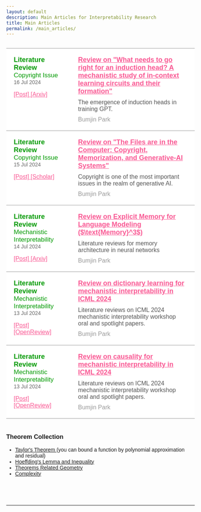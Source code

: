 ```yaml
---
layout: default
description: Main Articles for Interpretability Research
title: Main Articles
permalink: /main_articles/
---
```




<style>

body {
    font-family: Arial, sans-serif;
}

.table-container {
    /* overflow-x: auto; 테이블이 컨테이너 밖으로 나가지 않도록 스크롤 생성 */
    width: 100%; /* 필요한 경우 컨테이너 너비 조절 */
    display: flex; /* 컨테이너를 flex로 설정 */
    justify-content: center; /* 수평 가운데 정렬 */
}

table {
    /* border-collapse: collapse; */
    table-layout: fixed; 컬럼 길이 고정
    width: auto; /* 테이블 너비를 내용에 맞게 자동 조정 */
    border: none; /* 테이블 셀의 테두리를 제거 */
    box-shadow: none;

}

th, td {
    /* border: 1px solid #dddddd; */
    text-align: left;
    padding: 8px;
    white-space: nowrap; /* 텍스트 줄바꿈 방지 */
    border: none; /* 테이블 셀의 테두리를 제거 */
}

tr {
  border-bottom: 1px solid #999999;
  border-top: 1px solid #999999;
}

th {
    background-color: #f2f2f2;
}

th:nth-child(1), td:nth-child(1) {
    width: 250px; /* 첫 번째 컬럼의 너비 */
}

th:nth-child(2), td:nth-child(2) {
    width: 850px; /* 두 번째 컬럼의 너비 */
}


.styled-table {
    width: 100%;
    border-collapse: collapse;
    background-color: #ffffff;
}

.styled-table tr {
    /* border-bottom: 1px solid #dddddd; */
}

.styled-table td {
    word-wrap: break-word;   
    overflow-wrap: break-word;
    vertical-align: top;
    text-overflow: ellipsis;
    white-space: normal;
}


.meta-data {
    width: 120px;
    padding: 20px;
    vertical-align: top;
    font-size: 14px;
    color: #333333;
}

.article-type {
    font-weight: bold;
    color: #009900;
    font-size: 18px;

}

.access-type {
    color: #009900;
    font-size: 17px;

}

.link {
    color: #F95893;
    font-size: 16px;
}


.date {
    color: #666666;
}

.content {
    padding: 20px;
    vertical-align: top;
}

.content-title {
    font-size: 18px;
    font-weight: bold;
    margin: 0 0 10px;
}

.description {
    margin: 0 0 10px;
    color: #555555;
}

a {
  margin: 0 0 0 0;
}

.authors {
    margin: 0;
    color: #999999;
}

.thumbnail {
    width: 150px;
    padding: 20px;
    vertical-align: top;
    text-align: center;
}

</style>


<div class="table-container">
        <table class="styled-table">
            <tr>
                <td class="meta-data">
                    <div class="article-type">Literature Review</div>
                    <div class="access-type">Copyright Issue</div>
                    <div class="date">16 Jul 2024</div> <br>
                    <a class="link" href="/main_articles/240716_induction_heads" > [Post] </a> 
                    <a class="link" href="https://arxiv.org/abs/2404.07129"> [Arxiv] </a> <br>
                </td>
                <td class="content">
                    <a class="link" href="/main_articles/240716_induction_heads" > 
                    <h2 class="content-title">Review on "What needs to go right for an induction head? A mechanistic study of in-context learning circuits and their formation"
                    </h2></a> 
                    <p class="description">The emergence of induction heads in training GPT.</p>
                    <p class="authors">Bumjin Park</p>
                </td>
            </tr>
            <tr>
                <td class="meta-data">
                    <div class="article-type">Literature Review</div>
                    <div class="access-type">Copyright Issue</div>
                    <div class="date">15 Jul 2024</div> <br>
                    <a class="link" href="/main_articles/240715_copyright_memo" > [Post] </a> 
                    <a class="link" href="https://scholar.google.com/scholar_url?url=https://www.researchgate.net/profile/A-Cooper-2/publication/381963290_The_Files_are_in_the_Computer_Copyright_Memorization_and_Generative-AI_Systems/links/66864e060a25e27fbc2422dc/The-Files-are-in-the-Computer-Copyright-Memorization-and-Generative-AI-Systems.pdf&hl=en&sa=X&d=301181645666268126&ei=vXCUZt6pKZGP6rQPjKeIiAs&scisig=AFWwaeZH2oG23U8MG2IXUN-14OUF&oi=scholaralrt&hist=XzIXaxoAAAAJ:9420160871089282663:AFWwaeZtekeyAIg982M8R1D4WSk9&html=&pos=0&folt=cit" > [Scholar] </a> <br>
                </td>
                <td class="content">
                    <a class="link" href="/main_articles/240715_copyright_memo" > 
                    <h2 class="content-title">Review on "The Files are in the Computer: Copyright, Memorization, and Generative-AI Systems" 
                    </h2></a> 
                    <p class="description">Copyright is one of the most important issues in the realm of generative AI. </p>
                    <p class="authors">Bumjin Park</p>
                </td>
            </tr>
            <tr>
                <td class="meta-data">
                    <div class="article-type">Literature Review</div>
                    <div class="access-type">Mechanistic Interpretability</div>
                    <div class="date">14 Jul 2024</div> <br>
                    <a class="link" href="/main_articles/240714_m3" > [Post] </a> 
                    <a class="link" href="https://openreview.net/forum?id=qzsDKwGJyB" > [Arxiv] </a> <br>
                </td>
                <td class="content">
                    <a class="link" href="/main_articles/240714_m3" > 
                    <h2 class="content-title">Review on Explicit Memory for Language Modeling ($\text{Memory}^3$) 
                    </h2></a> 
                    <p class="description">Literature reviews for memory architecture in neural networks </p>
                    <p class="authors">Bumjin Park</p>
                </td>
            </tr>
            <tr>
                <td class="meta-data">
                    <div class="article-type">Literature Review</div>
                    <div class="access-type">Mechanistic Interpretability</div>
                    <div class="date">13 Jul 2024</div> <br>
                    <a class="link" href="/main_articles/240713_mi2" > [Post] </a> 
                    <a class="link" href="https://openreview.net/forum?id=qzsDKwGJyB" > [OpenReview] </a> <br>
                </td>
                <td class="content">
                    <a class="link" href="/main_articles/240713_mi2" > 
                    <h2 class="content-title">Review on dictionary learning for mechanistic interpretability in ICML 2024 
                    </h2></a> 
                    <p class="description">Literature reviews on ICML 2024 mechanistic interpretability workshop oral and spotlight papers.</p>
                    <p class="authors">Bumjin Park</p>
                </td>
            </tr>
            <tr>
                <td class="meta-data">
                    <div class="article-type">Literature Review</div>
                    <div class="access-type">Mechanistic Interpretability</div>
                    <div class="date">13 Jul 2024</div> <br>
                    <a class="link" href="/main_articles/240713_mi1" > [Post] </a> 
                    <a class="link" href="https://openreview.net/forum?id=pJs3ZiKBM5" > [OpenReview] </a> <br>
                </td>
                <td class="content">
                    <a class="link" href="/main_articles/240713_mi1" > 
                    <h2 class="content-title">Review on causality for mechanistic interpretability in ICML 2024 
                    </h2></a> 
                    <p class="description">Literature reviews on ICML 2024 mechanistic interpretability workshop oral and spotlight papers.</p>
                    <p class="authors">Bumjin Park</p>
                </td>
            </tr>
        </table>
</div>

<h3> Theorem Collection </h3>

<ul>
    <li> <a href="/main_articles/taylor_s_theorem"> Taylor's Theorem </a> (you can bound a function by polynomial approximation and residual)  </li>
    <li> <a href="/main_articles/hoeffding"> Hoeffding's Lemma and Inequality </a></li>
    <li> <a href="/main_articles/geometry"> Theorems Related Geometry </a></li>
    <li> <a href="/main_articles/complexity"> Complexity </a></li>
</ul>

<br>
<br>
<br>
<hr>